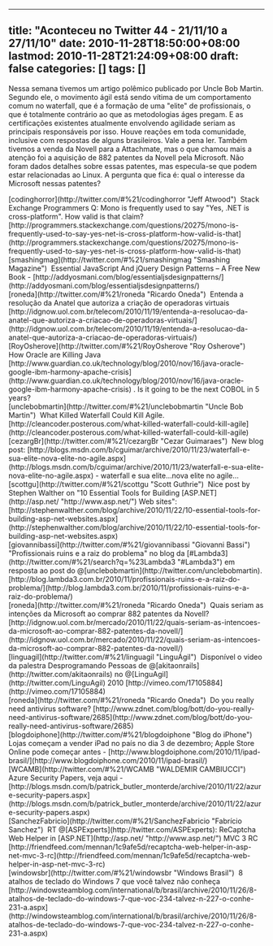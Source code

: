 
---
title: "Aconteceu no Twitter 44 - 21/11/10 a 27/11/10"
date: 2010-11-28T18:50:00+08:00
lastmod: 2010-11-28T21:24:09+08:00
draft: false
categories: []
tags: []
---


Nessa semana tivemos um artigo polêmico publicado por Uncle Bob Martin. Segundo ele, o movimento ágil está sendo vítima de um comportamento comum no waterfall, que é a formação de uma "elite" de profissionais, o que é totalmente contrário ao que as metodologias áges pregam. E as certificações existentes atualmente envolvendo agilidade seriam as principais responsáveis por isso. Houve reações em toda comunidade, inclusive com respostas de alguns brasileiros. Vale a pena ler. Também tivemos a venda da Novell para a Attachmate, mas o que chamou mais a atenção foi a aquisição de 882 patentes da Novell pela Microsoft. Não foram dados detalhes sobre essas patentes, mas especula-se que podem estar relacionadas ao Linux. A pergunta que fica é: qual o interesse da Microsoft nessas patentes?


<div class="tweet-row"><span class="tweet-user-name">[codinghorror](http://twitter.com/#%21/codinghorror "Jeff Atwood")  </span>Stack Exchange Programmers Q: Mono is frequently used to say "Yes, .NET is cross-platform". How valid is that claim?   
[http://programmers.stackexchange.com/questions/20275/mono-is-frequently-used-to-say-yes-net-is-cross-platform-how-valid-is-that](http://programmers.stackexchange.com/questions/20275/mono-is-frequently-used-to-say-yes-net-is-cross-platform-how-valid-is-that)  


<div class="tweet-row"><span class="tweet-user-name">[smashingmag](http://twitter.com/#%21/smashingmag "Smashing Magazine")  </span>Essential JavaScript And jQuery Design Patterns – A Free New Book - [http://addyosmani.com/blog/essentialjsdesignpatterns/](http://addyosmani.com/blog/essentialjsdesignpatterns/)  


<div class="tweet-row"><span class="tweet-user-name">[roneda](http://twitter.com/#%21/roneda "Ricardo Oneda")  </span>Entenda a resolução da Anatel que autoriza a criação de operadoras virtuais   
[http://idgnow.uol.com.br/telecom/2010/11/19/entenda-a-resolucao-da-anatel-que-autoriza-a-criacao-de-operadoras-virtuais/](http://idgnow.uol.com.br/telecom/2010/11/19/entenda-a-resolucao-da-anatel-que-autoriza-a-criacao-de-operadoras-virtuais/)  


<div class="tweet-row"><span class="tweet-user-name">[RoyOsherove](http://twitter.com/#%21/RoyOsherove "Roy Osherove")  </span>How Oracle are Killing Java [http://www.guardian.co.uk/technology/blog/2010/nov/16/java-oracle-google-ibm-harmony-apache-crisis](http://www.guardian.co.uk/technology/blog/2010/nov/16/java-oracle-google-ibm-harmony-apache-crisis) . Is it going to be the next COBOL in 5 years?  


<div class="tweet-row"><span class="tweet-user-name">[unclebobmartin](http://twitter.com/#%21/unclebobmartin "Uncle Bob Martin")  </span>What Killed Waterfall Could Kill Agile. [http://cleancoder.posterous.com/what-killed-waterfall-could-kill-agile](http://cleancoder.posterous.com/what-killed-waterfall-could-kill-agile)  


<div class="tweet-row"><span class="tweet-user-name">[cezargBr](http://twitter.com/#%21/cezargBr "Cezar Guimaraes")  </span>New blog post: [http://blogs.msdn.com/b/cguimar/archive/2010/11/23/waterfall-e-sua-elite-nova-elite-no-agile.aspx](http://blogs.msdn.com/b/cguimar/archive/2010/11/23/waterfall-e-sua-elite-nova-elite-no-agile.aspx) - waterfall e sua elite…nova elite no agile…  


<div class="tweet-row"><span class="tweet-user-name">[scottgu](http://twitter.com/#%21/scottgu "Scott Guthrie")  </span>Nice post by Stephen Walther on "10 Essential Tools for Building [ASP.NET](http://asp.net/ "http://www.asp.net/") Web sites": [http://stephenwalther.com/blog/archive/2010/11/22/10-essential-tools-for-building-asp-net-websites.aspx](http://stephenwalther.com/blog/archive/2010/11/22/10-essential-tools-for-building-asp-net-websites.aspx)  


<div class="tweet-row"><span class="tweet-user-name">[giovannibassi](http://twitter.com/#%21/giovannibassi "Giovanni Bassi")  </span>"Profissionais ruins e a raiz do problema" no blog da [#Lambda3](http://twitter.com/#%21/search?q=%23Lambda3 "#Lambda3") em resposta ao post do @[unclebobmartin](http://twitter.com/unclebobmartin). [http://blog.lambda3.com.br/2010/11/profissionais-ruins-e-a-raiz-do-problema/](http://blog.lambda3.com.br/2010/11/profissionais-ruins-e-a-raiz-do-problema/)  


<div class="tweet-row"><span class="tweet-user-name">[roneda](http://twitter.com/#%21/roneda "Ricardo Oneda")  </span>Quais seriam as intenções da Microsoft ao comprar 882 patentes da Novell?   
[http://idgnow.uol.com.br/mercado/2010/11/22/quais-seriam-as-intencoes-da-microsoft-ao-comprar-882-patentes-da-novell/](http://idgnow.uol.com.br/mercado/2010/11/22/quais-seriam-as-intencoes-da-microsoft-ao-comprar-882-patentes-da-novell/)  


<div class="tweet-row"><span class="tweet-user-name">[linguagil](http://twitter.com/#%21/linguagil "LinguÁgil")  </span>Disponível o video da palestra Desprogramando Pessoas de @[akitaonrails](http://twitter.com/akitaonrails) no @[LinguAgil](http://twitter.com/LinguAgil) 2010 [http://vimeo.com/17105884](http://vimeo.com/17105884)  


<div class="tweet-row"><span class="tweet-user-name">[roneda](http://twitter.com/#%21/roneda "Ricardo Oneda")  </span>Do you really need antivirus software? [http://www.zdnet.com/blog/bott/do-you-really-need-antivirus-software/2685](http://www.zdnet.com/blog/bott/do-you-really-need-antivirus-software/2685)  


<div class="tweet-row"><span class="tweet-user-name">[blogdoiphone](http://twitter.com/#%21/blogdoiphone "Blog do iPhone")  </span>Lojas começam a vender iPad no país no dia 3 de dezembro; Apple Store Online pode começar antes - [http://www.blogdoiphone.com/2010/11/ipad-brasil/](http://www.blogdoiphone.com/2010/11/ipad-brasil/)  


<div class="tweet-row"><span class="tweet-user-name">[WCAMB](http://twitter.com/#%21/WCAMB "WALDEMIR CAMBIUCCI")  </span>Azure Security Papers, veja aqui - [http://blogs.msdn.com/b/patrick_butler_monterde/archive/2010/11/22/azure-security-papers.aspx](http://blogs.msdn.com/b/patrick_butler_monterde/archive/2010/11/22/azure-security-papers.aspx)  


<div class="tweet-row"><span class="tweet-user-name">[SanchezFabricio](http://twitter.com/#%21/SanchezFabricio "Fabrício Sanchez")  </span>RT @[ASPExperts](http://twitter.com/ASPExperts): ReCaptcha Web Helper in [ASP.NET](http://asp.net/ "http://www.asp.net/") MVC 3 RC [http://friendfeed.com/mennan/1c9afe5d/recaptcha-web-helper-in-asp-net-mvc-3-rc](http://friendfeed.com/mennan/1c9afe5d/recaptcha-web-helper-in-asp-net-mvc-3-rc)  


<div class="tweet-row"><span class="tweet-user-name">[windowsbr](http://twitter.com/#%21/windowsbr "Windows Brasil")  </span>8 atalhos de teclado do Windows 7 que você talvez não conheça [http://windowsteamblog.com/international/b/brasil/archive/2010/11/26/8-atalhos-de-teclado-do-windows-7-que-voc-234-talvez-n-227-o-conhe-231-a.aspx](http://windowsteamblog.com/international/b/brasil/archive/2010/11/26/8-atalhos-de-teclado-do-windows-7-que-voc-234-talvez-n-227-o-conhe-231-a.aspx)  

</div>
</div>
</div>
</div>
</div>
</div>
</div>
</div>
</div>
</div>
</div>
</div>
</div>
</div>
</div>

